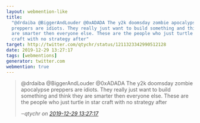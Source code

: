 ```yaml
---
layout: webmention-like
title:
  "@drdaiba @BiggerAndLouder @0xADADA The y2k doomsday zombie apocalypse
  preppers are idiots. They really just want to build something and think they
  are smarter then everyone else. These are the people who just turtle in star
  craft with no strategy after"
target: http://twitter.com/qtychr/status/1211323342990512128
date: 2019-12-29 13:27:17
tags: [webmentions]
generator: twitter.com
webmention: true
---
```


<blockquote class="external-citation">
  <p>
    @drdaiba @BiggerAndLouder @0xADADA The y2k doomsday zombie apocalypse preppers are idiots. They really just want to build something and think they are smarter then everyone else. These are the people who just turtle in star craft with no strategy after
  </p>
  <cite>‒<span class="p-author p-name">qtychr</span>
    on
    <a href="http://twitter.com/qtychr/status/1211323342990512128" rel="external nofollow" target="_blank">2019-12-29 13:27:17</a>
  </cite>
</blockquote>
